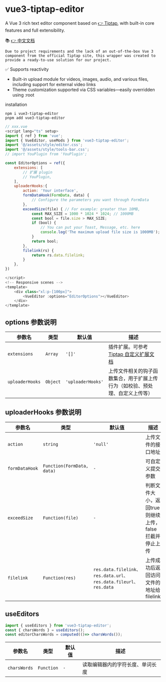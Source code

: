 # vue3-tiptap-editor
A Vue 3 rich text editor component based on [👉 Tiptap](https://tiptap.dev/docs/resources/whats-new), with built-in core features and full extensibility.

📚 [👉 中文文档](/README.cn.md)

```text
Due to project requirements and the lack of an out-of-the-box Vue 3 component from the official Tiptap site, this wrapper was created to provide a ready-to-use solution for our project.
```


✅ Supports reactivity
+ Built-in upload module for videos, images, audio, and various files, including support for external video links
+ Theme customization supported via CSS variables—easily overridden using :root

installation
```text
npm i vue3-tiptap-editor
pnpm add vue3-tiptap-editor
```

```js
// xxx.vue
<script lang="ts" setup>
import { ref } from 'vue';
import { VueEditor, useMods } from 'vue3-tiptap-editor';
import '@/assets/style/editor.css';
import '@/assets/style/tools-bar.css';
// import YouPlugin from 'YouPlugin';

const EditorOptions = ref({
    extensions: [
        // 扩展 plugin
        // YouPlugin,
    ],
    uploaderHooks:{
        action: 'Your interface',
        formDataHook(FormData, data) {
            // Configure the parameters you want through FormData
        },
        exceedSize(file) { // For example: greater than 10MB,
            const MAX_SIZE = 1000 * 1024 * 1024; // 1000MB
            const bool = file.size > MAX_SIZE;
            if (bool) {
                // You can put your Toast, Message, etc. here
                console.log('The maximum upload file size is 1000MB');
            }
            return bool;
        },
        filelink(rs) {
            return rs.data.filelink;
        }
    },
})

</script>
<!-- Responsive scenes -->
<template>
    <div class="xl:p-[100px]">
        <VueEditor :options="EditorOptions"></VueEditor>
    </div>
</template>
```

## options 参数说明
| 参数名   | 类型     | 默认值   | 描述                       |
|----------|----------|----------|----------------------------|
| `extensions`  | `Array` | `'[]'`     | 插件扩展。可参考 [Tiptap 自定义扩展文档](https://tiptap.dev/docs/editor/extensions/custom-extensions/create-new) |
| `uploaderHooks`  | `Object` | `'uploaderHooks'`     | 上传文件相关的钩子函数集合，用于扩展上传行为（如校验、预处理、自定义上传等） |

## uploaderHooks 参数说明
| 参数名   | 类型     | 默认值   | 描述                       |
|----------|----------|----------|----------------------------|
| `action`  | `string` | `'null'`     | 上传文件的接口地址 |
| `formDataHook`  | `Function(FormData, data)` | `-`     | 可自定义提交参数 |
| `exceedSize`  | `Function(file)` | `-`     | 判断文件大小，返回true则继续上传，false拦截并停止上传 |
| `filelink`  | `Function(res)` | `res.data.filelink、res.data.url、res.data.fileurl、res.data`     | 上传成功后返回访问文件的地址给filelink |


## useEditors
```js
import { useEditors } from 'vue3-tiptap-editor';
const { charsWords } = useEditors();
const editorCharsWords = computed(()=> charsWords());
```

| 参数名   | 类型     | 默认值   | 描述                       |
|----------|----------|----------|----------------------------|
| `charsWords`  | `Function` | `-`     | 读取编辑器内的字符长度、单词长度 |
